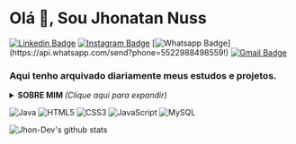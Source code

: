 #  Olá 👋, Sou Jhonatan Nuss
[![Linkedin Badge](https://img.shields.io/badge/-Linkedin-blue?style=flat-square&logo=Linkedin&logoColor=white&link=https://www.linkedin.com/in/jhonatan-nuss/)](https://www.linkedin.com/in/jhonatan-nuss/)
[![Instagram Badge](https://img.shields.io/badge/-Instagram-a43b9d?style=flat-square&logo=Instagram&logoColor=white&link=https://www.instagram.com/jhonuss_/)](https://www.instagram.com/jhonuss_/)
[![Whatsapp Badge](https://img.shields.io/badge/-Whatsapp-4CA143?style=flat-square&labelColor=4CA143&logo=whatsapp&logoColor=white&link=https://api.whatsapp.com/send?phone=5522988498559!)](https://api.whatsapp.com/send?phone=5522988498559!)
[![Gmail Badge](https://img.shields.io/badge/-Gmail-c14438?style=flat-square&logo=Gmail&logoColor=white&link=mailto:jhonatan.nuss082897@gmail.com)](honatan.nuss082897@gmail.com)

### Aqui tenho arquivado diariamente meus estudos e projetos.

<details>
<summary> <b> SOBRE MIM </b> <i>(Clique aqui para expandir)</i> </summary>
  
### Sobre mim

Atualmente cursando 4º Periodo de Ciência da Computação,
tenho me empenhado fortemente na KAYA 
agência onde atuo hoje como Desenvolvedor web, e trabalhando como freelancer para o Pastor André Fernandes de Miami!
nesse tempo, venho aderindo grande conhecimento desenvolvendo vários e-commerces, sites institucionais, landing page, sitemas e outros.
tenho buscado por vários cursos onde eu possa me capacitar ainda mais,
buscando a minha evolução dia após dia para me tornar um profissional reconhecido e confiavel no mercado, 
gosto de passar meu tempo estudando, desenvolvendo coisas novas e ajudando com todo conhecimento e experiências que tenho adquirido,
gosto sempre de estar com minha família meu dog, e meus amigos <3
</details>

![Java](https://img.shields.io/badge/-Java-E42D2C?style=flat-square&logo=java&logoColor=white)
![HTML5](https://img.shields.io/badge/-HTML5-E34F26?style=flat-square&logo=html5&logoColor=white)
![CSS3](https://img.shields.io/badge/-CSS3-549FDE?style=flat-square&logo=css3&logoColor=white)
![JavaScript](https://img.shields.io/badge/-JavaScript-F7B93E?style=flat-square&logo=javascript&logoColor=fff)
![MySQL](https://img.shields.io/badge/-MySQL-00758F?style=flat-square&logo=mysql&logoColor=white)


![Jhon-Dev's github stats](https://github-readme-stats.vercel.app/api?username=Jhon-Dev&show_icons=true&theme=dracula)


